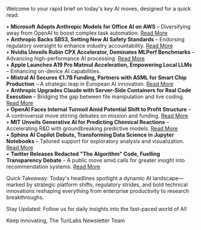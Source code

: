 <p>Welcome to your rapid brief on today's key AI moves, designed for a quick read.</p>
<p>• <strong>Microsoft Adopts Anthropic Models for Office AI on AWS</strong> – Diversifying away from OpenAI to boost complex task automation. <a href="https://www.reuters.com/business/microsoft-use-some-ai-anthropic-shift-openai-information-reports-2025-09-09/">Read More</a><br />
• <strong>Anthropic Backs SB53, Setting New AI Safety Standards</strong> – Endorsing regulatory oversight to enhance industry accountability. <a href="https://www.anthropic.com/news/anthropic-is-endorsing-sb-53">Read More</a><br />
• <strong>Nvidia Unveils Rubin CPX Accelerator, Dominates MLPerf Benchmarks</strong> – Advancing high-performance AI processing. <a href="https://hothardware.com/news/nvidia-rubin-cpx-blackwell-mlperf">Read More</a><br />
• <strong>Apple Launches A19 Pro Matmul Acceleration, Empowering Local LLMs</strong> – Enhancing on-device AI capabilities.<br />
• <strong>Mistral AI Secures €1.7B Funding, Partners with ASML for Smart Chip Production</strong> – A strategic leap in European AI innovation. <a href="https://mistral.ai/news/mistral-ai-raises-1-7-b-to-accelerate-technological-progress-with-ai">Read More</a><br />
• <strong>Anthropic Upgrades Claude with Server-Side Containers for Real Code Execution</strong> – Bridging the gap between file manipulation and live coding. <a href="https://www.anthropic.com/news/create-files">Read More</a><br />
• <strong>OpenAI Faces Internal Turmoil Amid Potential Shift to Profit Structure</strong> – A controversial move stirring debates on mission and funding. <a href="https://www.wsj.com/tech/ai/openai-for-profit-conversion-opposition-07ea7e25">Read More</a><br />
• <strong>MIT Unveils Generative AI for Predicting Chemical Reactions</strong> – Accelerating R&amp;D with groundbreaking predictive models. <a href="https://news.mit.edu/2025/generative-ai-approach-to-predicting-chemical-reactions-0903">Read More</a><br />
• <strong>Sphinx AI Copilot Debuts, Transforming Data Science in Jupyter Notebooks</strong> – Tailored support for exploratory analysis and visualization. <a href="https://www.sphinx.ai/">Read More</a><br />
• <strong>Twitter Releases Redacted "The Algorithm" Code, Fuelling Transparency Debate</strong> – A public move amid calls for greater insight into recommendation systems. <a href="https://github.com/twitter/the-algorithm">Read More</a></p>
<p>Quick Takeaway: Today's headlines spotlight a dynamic AI landscape—marked by strategic platform shifts, regulatory strides, and bold technical innovations reshaping everything from enterprise productivity to research breakthroughs.</p>
<p>Stay Updated: Follow us for daily insights into the fast-paced world of AI!</p>
<p>Keep innovating, 
The TuriLabs Newsletter Team</p>